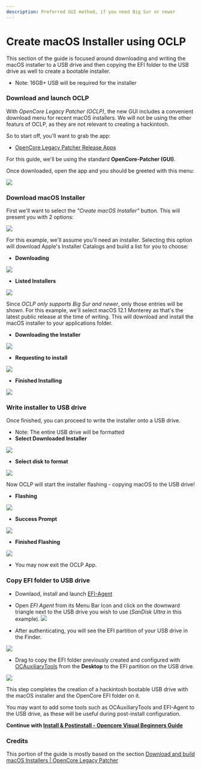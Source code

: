 ```yaml
---
description: Preferred GUI method, if you need Big Sur or newer
---
```


# Create macOS Installer using OCLP

This section of the guide is focused around downloading and writing the macOS installer to a USB drive and then copying the EFI folder to the USB drive as well to create a bootable installer.

* Note: 16GB+ USB will be required for the installer

### Download and launch OCLP

With _OpenCore Legacy Patcher_ _(OCLP)_, the new GUI includes a convenient download menu for recent macOS installers. We will not be using the other featurs of OCLP, as they are not relevant to creating a hackintosh.

So to start off, you'll want to grab the app:

* [OpenCore Legacy Patcher Release Apps](https://github.com/dortania/OpenCore-Legacy-Patcher/releases)

For this guide, we'll be using the standard **OpenCore-Patcher (GUI)**.

Once downloaded, open the app and you should be greeted with this menu:

![](../create-installer/images/OCLP-GUI-Main-Menu.png)

### Download macOS Installer

First we'll want to select the _"Create macOS Installer"_ button. This will present you with 2 options:

![](../create-installer/images/OCLP-GUI-Create-Installer-Menu.png)

For this example, we'll assume you'll need an installer. Selecting this option will download Apple's Installer Catalogs and build a list for you to choose:

* **Downloading**

![](../create-installer/images/OCLP-GUI-Installer-Download-Catalog.png)

* **Listed Installers**

![](../create-installer/images/OCLP-GUI-Installer-Download-Listed-Products.png)

Since _OCLP only supports Big Sur and newer_, only those entries will be shown. For this example, we'll select macOS 12.1 Monterey as that's the latest public release at the time of writing. This will download and install the macOS installer to your applications folder.

* **Downloading the Installer**

![](../create-installer/images/OCLP-GUI-Installer-Download-Progress.png)

* **Requesting to install**

![](../create-installer/images/OCLP-GUI-Installer-Needs-Installing.png)

* **Finished Installing**

![](../create-installer/images/OCLP-GUI-Installer-Download-Finished.png)

### Write installer to USB drive

Once finished, you can proceed to write the installer onto a USB drive.

* Note: The entire USB drive will be formatted
* **Select Downloaded Installer**

![](../create-installer/images/OCLP-GUI-Installer-Select-Local-Installer.png)

* **Select disk to format**

![](../create-installer/images/OCLP-GUI-Installer-Format-USB.png)

Now OCLP will start the installer flashing - copying macOS to the USB drive!

* **Flashing**

![](../create-installer/images/OCLP-GUI-Installer-Flashing-Process.png)

* **Success Prompt**

![](../create-installer/images/OCLP-GUI-Installer-Sucess-Prompt.png)

* **Finished Flashing**

![](../create-installer/images/OCLP-GUI-Installer-Finished-Script.png)

* You may now exit the OCLP App.

### Copy EFI folder to USB drive

- Downlaod, install and launch [EFI-Agent](https://github.com/headkaze/EFI-Agent/releases)

- Open *EFI Agent* from its Menu Bar Icon and click on the downward triangle next to the USB drive you wish to use (*SanDisk Ultra* in this example).
![](../create-installer/images/EFI-Agent.png)

- After authenticating, you will see the EFI partition of your USB drive in the Finder.

![](../create-installer/images/EFI-USB-drive-partition.png)

- Drag to copy the EFI folder previously created and configured with [OCAuxiliaryTools](https://chriswayg.gitbook.io/opencore-visual-beginners-guide/oc_auxiliary_tools) from the **Desktop** to the EFI partition on the USB drive.


![](../create-installer/images/EFI-USB-drive-drag-EFI-folder.png)

This step completes the creation of a hackintosh bootable USB drive with the macOS installer and the OpenCore EFI folder on it.

You may want to add some tools such as OCAuxiliaryTools and EFI-Agent to the USB drive, as these will be useful during post-install configuration.

**Continue with  [Install & Postinstall - Opencore Visual Beginners Guide](https://chriswayg.gitbook.io/opencore-visual-beginners-guide/install)**


### Credits

This portion of the guide is mostly based on the section [Download and build macOS Installers | OpenCore Legacy Patcher](https://dortania.github.io/OpenCore-Legacy-Patcher/INSTALLER.html#creating-the-installer)
